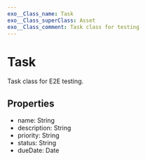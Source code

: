 ```yaml
---
exo__Class_name: Task
exo__Class_superClass: Asset
exo__Class_comment: Task class for testing
---
```


# Task

Task class for E2E testing.

## Properties

- name: String
- description: String
- priority: String
- status: String
- dueDate: Date